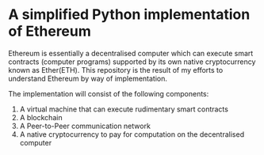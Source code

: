 # A simplified Python implementation of Ethereum

Ethereum is essentially a decentralised computer which can execute smart contracts (computer programs) supported by its own native cryptocurrency known as Ether(ETH). This repository is the result of my efforts to understand Ethereum by way of implementation. 

The implementation will consist of the following components:

1. A virtual machine that can execute rudimentary smart contracts
2. A blockchain
3. A Peer-to-Peer communication network
4. A native cryptocurrency to pay for computation on the decentralised computer
